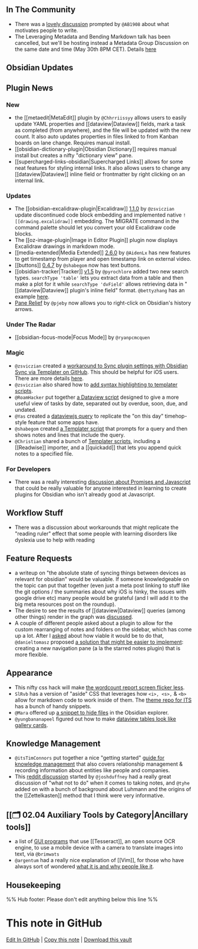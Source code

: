 ## In The Community

- There was a [lovely discussion](http://discordapp.com/channels/686053708261228577/744933215063638183/844726309410308177) prompted by `@AB1908` about what motivates people to write.
- The Leveraging Metadata and Bending Markdown talk has been cancelled, but we'll be hosting instead a Metadata Group Discussion on the same date and time (May 30th 8PM CET). Details [here](https://forum.obsidian.md/t/metadata-group-discussion-community-talk/)

## Obsidian Updates

## Plugin News

### New

- the [[metaedit|MetaEdit]] plugin by `@Chhrriissyy` allows users to easily update YAML properties and [[dataview|Dataview]] fields, mark a task as completed (from anywhere), and the file will be updated with the new count. It also auto updates properties in files linked to from Kanban boards on lane change. Requires manual install.
- [[obsidian-dictionary-plugin|Obsidian Dictionary]] requires manual install but creates a nifty "dictionary view" pane.
- [[supercharged-links-obsidian|Supercharged Links]] allows for some neat features for styling internal links. It also allows users to change any [[dataview|Dataview]] inline field or frontmatter by right clicking on an internal link.

### Updates

- The [[obsidian-excalidraw-plugin|Excalidraw]] [1.1.0](https://github.com/zsviczian/obsidian-excalidraw-plugin/releases) by `@zsviczian` update discontinued code block embedding and implemented native `![[drawing.excalidraw]]` embedding. The MIGRATE command in the command palette should let you convert your old Excalidraw code blocks.
- The [[oz-image-plugin|Image in Editor Plugin]] plugin now displays Excalidraw drawings in markdown mode.
- [[media-extended|Media Extended]] [2.6.0](https://github.com/alx-plugins/media-extended/releases/tag/2.6.0) by `@AidenLx` has new features to get timestamp from player and open timestamp link on external video.
- [[buttons]] [0.4.7](https://discord.com/channels/686053708261228577/771575014382108672/845040678840827975) by `@shabegom` now has text buttons.
- [[obsidian-tracker|Tracker]] [v1.5](https://github.com/pyrochlore/obsidian-tracker) by `@pyrochlore` added two new search types. `searchType 'table'` lets you extract data from a table and then make a plot for it while `searchType 'dvField'` allows retrieving data in "[[dataview|Dataview]] plugin's inline field" format. `@bettyzhang` has an example [here](https://discord.com/channels/686053708261228577/771575014382108672/845223773178691594).
- [Pane Relief](https://github.com/pjeby/pane-relief#readme) by `@pjeby` now allows you to right-click on Obsidian's history arrows.

### Under The Radar

- [[obsidian-focus-mode|Focus Mode]] by `@ryanpcmcquen`

### Magic

- `@zsviczian` created a [workaround to Sync plugin settings with Obsidian Sync via Templater on GitHub](https://github.com/SilentVoid13/Templater/discussions/211). This should be helpful for iOS users. There are more details [here](https://discord.com/channels/686053708261228577/840286238928797736/843217947488157716).
- `@zsviczian` also shared how to [add syntax highlighting to templater scripts](http://discordapp.com/channels/686053708261228577/840286238928797736/843409737562325022).
- `@RoamHacker` put together [a Dataview script](https://gist.github.com/roamhacker/4e019abd25c58de57376add6e3aa4173) designed to give a more useful view of tasks by date, separated out by overdue, soon, due, and undated.
- `@Yas` created a [dataviewjs query](https://discord.com/channels/686053708261228577/771575014382108672/843841380773658664) to replicate the "on this day" timehop-style feature that some apps have.
- `@shabegom` created [a Templater script](https://discord.com/channels/686053708261228577/771575014382108672/844016103109165076) that prompts for a query and then shows notes and lines that include the query.
- `@Christian` shared a bunch of [Templater scripts](https://github.com/chhoumann/Templater_Templates), including a [[Readwise]] importer, and a [[quickadd]] that lets you append quick notes to a specified file.

### For Developers

- There was a really interesting [discussion about Promises and Javascript](http://discordapp.com/channels/686053708261228577/840286238928797736/844549148904128512) that could be really valuable for anyone interested in learning to create plugins for Obsidian who isn't already good at Javascript.

## Workflow Stuff

- There was a discussion about workarounds that might replicate the "reading ruler" effect that some people with learning disorders like dyslexia use to help with reading

## Feature Requests

- a writeup on "the absolute state of syncing things between devices as relevant for obsidian" would be valuable. If someone knowledgeable on the topic can put that together (even just a meta post linking to stuff like the git options / the summaries about why iOS is hinky, the issues with google drive etc) many people would be grateful (and I will add it to the big meta resources post on the roundup).
- The desire to see the results of [[dataview|Dataview]] queries (among other things) render in the graph was [discussed](https://discord.com/channels/686053708261228577/694233507500916796/843116572167372820).
- A couple of different people asked about a plugin to allow for the custom rearranging of notes and folders on the sidebar, which has come up a lot. After I [asked](https://discord.com/channels/686053708261228577/707816848615407697/844722593025490944) about how viable it would be to do that, `@danieltomasz` proposed [a solution that might be easier to implement](https://discord.com/channels/686053708261228577/707816848615407697/844858290536972289): creating a new navigation pane (a la the starred notes plugin) that is more flexible.

## Appearance

- This nifty css hack will make [the wordcount report screen flicker less](https://forum.obsidian.md/t/word-count-adds-distracting-motion-to-status-bar/18253).
- `SlRvb` has a version of "aside" CSS that leverages how `<i>, <s>,` & `<b>` allow for markdown code to work inside of them. The [theme repo for ITS](https://github.com/SlRvb/Obsidian--ITS-Theme) has a bunch of handy snippets.
- `@Mara` offered up [a snippet to hide files](http://discordapp.com/channels/686053708261228577/702656734631821413/844823253554036766) in the Obsidian explorer.
- `@yungbananapeel` figured out how to make [dataview tables look like gallery cards](https://discord.com/channels/686053708261228577/771575014382108672/844453734724796467).

## Knowledge Management

- `@itsTimConnors` put together a nice "getting started" [guide for knowledge management](https://itstimconnors.com/a-builders-guide-to-note-taking/) that also covers relationship management & recording information about entities like people and companies.
- This [reddit discussion](https://www.reddit.com/r/ObsidianMD/comments/ng9pqg/how_not_to_take_smart_notes/) started by `@joshduffney` had a really great discussion of "what not to do" when it comes to taking notes, and `@tyhe` added on with a bunch of background about Luhmann and the origins of the [[Zettelkasten]] method that I think were very informative.

## [[🗂️ 02.04 Auxiliary Tools by Category|Ancillary tools]]

- a list of [GUI programs](https://tesseract-ocr.github.io/tessdoc/User-Projects-%E2%80%93-3rdParty.html) that use [[Tesseract]], an open source OCR engine, to use a mobile device with a camera to translate images into text, via `@brimwats`
- `@argentum` had a really nice explanation of [[Vim]], for those who have always sort of wondered [what it is and why people like it](http://discordapp.com/channels/686053708261228577/722584061087842365/844522162862030859).

## Housekeeping

%% Hub footer: Please don't edit anything below this line %%

# This note in GitHub

<span class="git-footer">[Edit In GitHub](https://github.dev/obsidian-community/obsidian-hub/blob/main/01%20-%20Community/Obsidian%20Roundup/2021.05.22.md "git-hub-edit-note") | [Copy this note](https://raw.githubusercontent.com/obsidian-community/obsidian-hub/main/01%20-%20Community/Obsidian%20Roundup/2021.05.22.md "git-hub-copy-note") | [Download this vault](https://github.com/obsidian-community/obsidian-hub/archive/refs/heads/main.zip "git-hub-download-vault") </span>